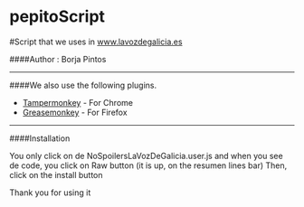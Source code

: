 pepitoScript
============

#Script that we uses in www.lavozdegalicia.es

####Author : Borja Pintos

***

####We also use the following plugins.

* [Tampermonkey](https://chrome.google.com/webstore/detail/tampermonkey/dhdgffkkebhmkfjojejmpbldmpobfkfo?hl=es) - For Chrome 
* [Greasemonkey](https://addons.mozilla.org/es/firefox/addon/greasemonkey/) - For Firefox

***

####Installation

You only click on de NoSpoilersLaVozDeGalicia.user.js and when you see de code, you click on Raw button (it is up, on the resumen lines bar)
Then, click on the install button

Thank you for using it

